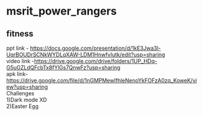 # msrit_power_rangers

## fitness

ppt link - https://docs.google.com/presentation/d/1kE3Jwa3l-UqrBOUDrSCNkWYDLqXAW-LDM1HnwfvIutk/edit?usp=sharing
<br/>
video link -https://drive.google.com/drive/folders/1UP_HDq-G5uGZLdQFcbTx8fYlGs7QnwFz?usp=sharing
<br/>
apk link- https://drive.google.com/file/d/1nGMPMewIfhleNenoYkFOFzA0zq_KoweK/view?usp=sharing
<br/>
Challenges
<br/>
1)Dark mode XD
<br/>
2)Easter Egg
